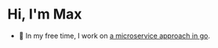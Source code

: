 <h1>Hi, I'm Max</h1>

- 🔭 In my free time, I work on [a microservice approach in go](https://github.com/goava).
